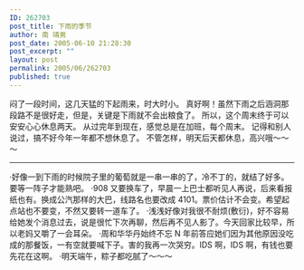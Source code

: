 ```yaml
---
ID: 262703
post_title: 下雨的季节
author: 南 靖男
post_date: 2005-06-10 21:28:30
post_excerpt: ""
layout: post
permalink: 2005/06/262703
published: true
---
```

闷了一段时间，这几天猛的下起雨来，时大时小。
真好啊！虽然下雨之后涵洞那段路不是很好走，但是，关键是下雨就不会出粮食了。
所以，这个周末终于可以安安心心休息两天。
从过完年到现在，感觉总是在加班，每个周末。
记得和别人说过，搞不好今年一年都不想休息了。
不管怎样，明天后天都休息，高兴哦～～～

--------------------------------------------

·好像一到下雨的时候院子里的葡萄就是一串一串的了，冷不丁的，就结了好多。要等一阵子才能熟吧。
·908 又要换车了，早晨一上巴士都听见人再说，后来看报纸也有。换成公汽那样的大巴，线路名也要改成 4101。票价估计不会变。希望起点站也不要变，不然又要转一道车了。
·浅浅好像对我很不耐烦(敷衍)，好不容易给她发个消息过去，说是很忙下次再聊，然后再不见人影了。今天回家比较早，所以老妈又嚼了一会耳朵。
·周和华华丹始终不忘 N 年前答应她们因为其他原因没吃成的那餐饭，一有空就要喊下子。害的我再一次哭穷。IDS 啊，IDS 啊，有钱也要先花在这啊。
·明天端午，粽子都吃腻了～～～